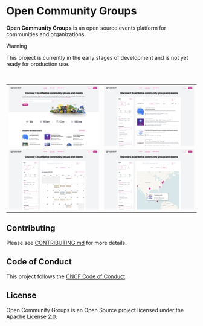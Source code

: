 # Open Community Groups

**Open Community Groups** is an open source events platform for communities and organizations.

> [!WARNING]
> This project is currently in the early stages of development and is not yet ready for production use.

<br/>
<table>
    <tr>
        <td width="50%"><img src="docs/screenshots/ocg1.png?raw=true"></td>
        <td width="50%"><img src="docs/screenshots/ocg2.png?raw=true"></td>
    </tr>
    <tr>
        <td width="50%"><img src="docs/screenshots/ocg3.png?raw=true"></td>
        <td width="50%"><img src="docs/screenshots/ocg4.png?raw=true"></td>
    </tr>
</table>

## Contributing

Please see [CONTRIBUTING.md](./CONTRIBUTING.md) for more details.

## Code of Conduct

This project follows the [CNCF Code of Conduct](https://github.com/cncf/foundation/blob/master/code-of-conduct.md).

## License

Open Community Groups is an Open Source project licensed under the [Apache License 2.0](https://www.apache.org/licenses/LICENSE-2.0).
